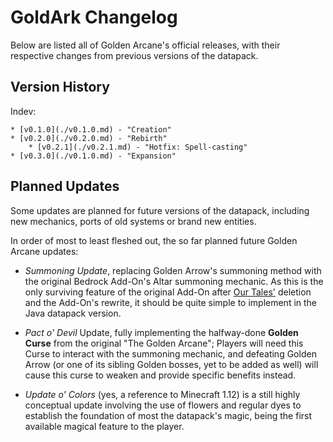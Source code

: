 # GoldArk Changelog

Below are listed all of Golden Arcane's official releases, with their respective changes from previous versions of the datapack.

## Version History

Indev:

    * [v0.1.0](./v0.1.0.md) - "Creation"
    * [v0.2.0](./v0.2.0.md) - "Rebirth"
        * [v0.2.1](./v0.2.1.md) - "Hotfix: Spell-casting"
    * [v0.3.0](./v0.1.0.md) - "Expansion"

## Planned Updates

Some updates are planned for future versions of the datapack, including new mechanics, ports of old systems or brand new entities.

In order of most to least fleshed out, the so far planned future Golden Arcane updates:

* *Summoning Update*, replacing Golden Arrow's summoning method with the original Bedrock Add-On's Altar summoning mechanic. As this is the only surviving feature of the original Add-On after [Our Tales'](../Our_Tales.md) deletion and the Add-On's rewrite, it should be quite simple to implement in the Java datapack version.

* *Pact o' Devil* Update, fully implementing the halfway-done **Golden Curse** from the original "The Golden Arcane"; Players will need this Curse to interact with the summoning mechanic, and defeating Golden Arrow (or one of its sibling Golden bosses, yet to be added as well) will cause this curse to weaken and provide specific benefits instead.

* *Update o' Colors* (yes, a reference to Minecraft 1.12) is a still highly conceptual update involving the use of flowers and regular dyes to establish the foundation of most the datapack's magic, being the first available magical feature to the player.
